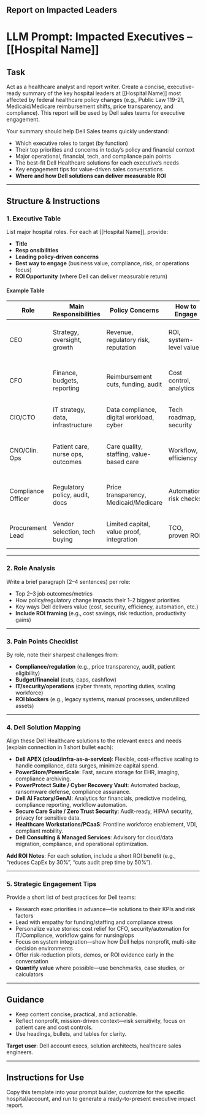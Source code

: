 ## Report on Impacted Leaders

# LLM Prompt: Impacted Executives – [[Hospital Name]]

## Task
Act as a healthcare analyst and report writer. Create a concise, executive-ready summary of the key hospital leaders at [[Hospital Name]] most affected by federal healthcare policy changes (e.g., Public Law 119-21, Medicaid/Medicare reimbursement shifts, price transparency, and compliance). This report will be used by Dell sales teams for executive engagement.

Your summary should help Dell Sales teams quickly understand:

- Which executive roles to target (by function)
- Their top priorities and concerns in today’s policy and financial context
- Major operational, financial, tech, and compliance pain points
- The best-fit Dell Healthcare solutions for each executive’s needs
- Key engagement tips for value-driven sales conversations
- **Where and how Dell solutions can deliver measurable ROI**

---

## Structure & Instructions

### 1. Executive Table

List major hospital roles. For each at [[Hospital Name]], provide:

- **Title**
- **Resp onsibilities**
- **Leading policy-driven concerns**
- **Best way to engage** (business value, compliance, risk, or operations focus)
- **ROI Opportunity** (where Dell can deliver measurable return)

#### Example Table

| Role              | Main Responsibilities              | Policy Concerns                          | How to Engage                     | ROI Opportunity |
|-------------------|------------------------------------|------------------------------------------|-----------------------------------|-----------------|
| CEO               | Strategy, oversight, growth        | Revenue, regulatory risk, reputation     | ROI, system-level value           | Strategic IT investment to reduce long-term costs |
| CFO               | Finance, budgets, reporting        | Reimbursement cuts, funding, audit       | Cost control, analytics           | Cost savings via cloud, automation, analytics |
| CIO/CTO           | IT strategy, data, infrastructure  | Data compliance, digital workload, cyber | Tech roadmap, security            | Reduced downtime, security risk mitigation |
| CNO/Clin. Ops     | Patient care, nurse ops, outcomes  | Care quality, staffing, value-based care | Workflow, efficiency              | Efficiency gains, improved patient outcomes |
| Compliance Officer| Regulatory policy, audit, docs     | Price transparency, Medicaid/Medicare    | Automation, risk checks           | Reduced audit exposure, compliance automation |
| Procurement Lead  | Vendor selection, tech buying      | Limited capital, value proof, integration| TCO, proven ROI                   | Lower TCO, faster procurement cycles |

---

### 2. Role Analysis

Write a brief paragraph (2–4 sentences) per role:

- Top 2–3 job outcomes/metrics
- How policy/regulatory change impacts their 1–2 biggest priorities
- Key ways Dell delivers value (cost, security, efficiency, automation, etc.)
- **Include ROI framing** (e.g., cost savings, risk reduction, productivity gains)

---

### 3. Pain Points Checklist

By role, note their sharpest challenges from:

- **Compliance/regulation** (e.g., price transparency, audit, patient eligibility)
- **Budget/financial** (cuts, caps, cashflow)
- **IT/security/operations** (cyber threats, reporting duties, scaling workforce)
- **ROI blockers** (e.g., legacy systems, manual processes, underutilized assets)

---

### 4. Dell Solution Mapping

Align these Dell Healthcare solutions to the relevant execs and needs (explain connection in 1 short bullet each):

- **Dell APEX (cloud/infra-as-a-service)**: Flexible, cost-effective scaling to handle compliance, data surges, minimize capital spend.
- **PowerStore/PowerScale**: Fast, secure storage for EHR, imaging, compliance archiving.
- **PowerProtect Suite / Cyber Recovery Vault**: Automated backup, ransomware defense, compliance assurance.
- **Dell AI Factory/GenAI**: Analytics for financials, predictive modeling, compliance reporting, workflow automation.
- **Secure Care Suite / Zero Trust Security**: Audit-ready, HIPAA security, privacy for sensitive data.
- **Healthcare Workstations/PCaaS**: Frontline workforce enablement, VDI, compliant mobility.
- **Dell Consulting & Managed Services**: Advisory for cloud/data migration, compliance, and operational optimization.

**Add ROI Notes**: For each solution, include a short ROI benefit (e.g., “reduces CapEx by 30%”, “cuts audit prep time by 50%”).

---

### 5. Strategic Engagement Tips

Provide a short list of best practices for Dell teams:

- Research exec priorities in advance—tie solutions to their KPIs and risk factors
- Lead with empathy for funding/staffing and compliance stress
- Personalize value stories: cost relief for CFO, security/automation for IT/Compliance, workflow gains for nursing/ops
- Focus on system integration—show how Dell helps nonprofit, multi-site decision environments
- Offer risk-reduction pilots, demos, or ROI evidence early in the conversation
- **Quantify value** where possible—use benchmarks, case studies, or calculators

---

## Guidance

- Keep content concise, practical, and actionable.
- Reflect nonprofit, mission-driven context—risk sensitivity, focus on patient care and cost controls.
- Use headings, bullets, and tables for clarity.

**Target user**: Dell account execs, solution architects, healthcare sales engineers.

---

## Instructions for Use

Copy this template into your prompt builder, customize for the specific hospital/account, and run to generate a ready-to-present executive impact report.